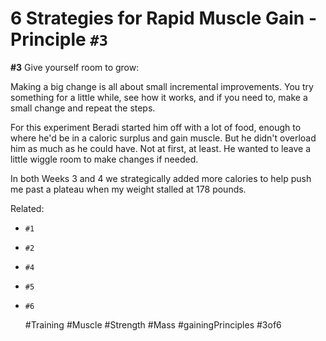 # 6 Strategies for Rapid Muscle Gain - Principle `#3`

**#3** Give yourself room to grow:

Making a big change is all about small incremental improvements. You try
something for a little while, see how it works, and if you need to, make
a small change and repeat the steps.

For this experiment Beradi started him off with a lot of food, enough to
where he'd be in a caloric surplus and gain muscle. But he didn't
overload him as much as he could have. Not at first, at least. He wanted
to leave a little wiggle room to make changes if needed.

In both Weeks 3 and 4 we strategically added more calories to help push
me past a plateau when my weight stalled at 178 pounds.

Related:
 - `#1`
 - `#2`
 - `#4`
 - `#5`
 - `#6`

    #Training #Muscle #Strength #Mass #gainingPrinciples #3of6
